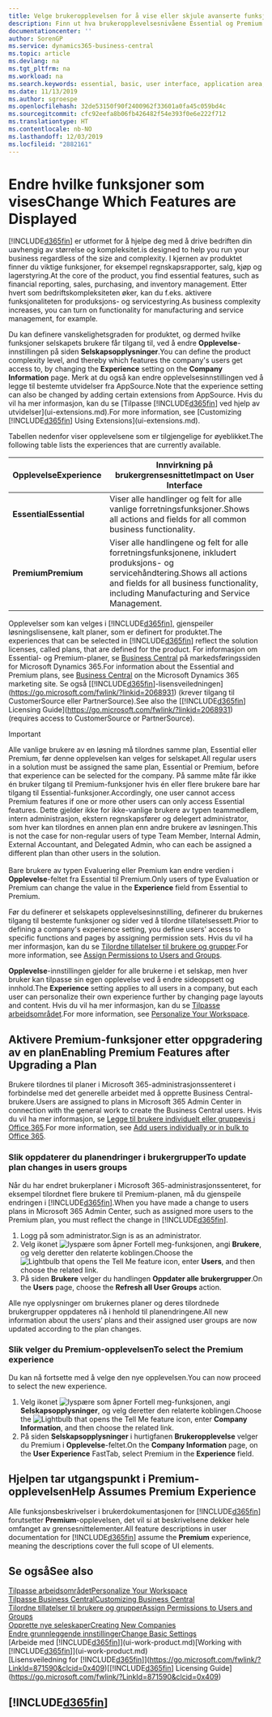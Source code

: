 ```yaml
---
title: Velge brukeropplevelsen for å vise eller skjule avanserte funksjoner | Microsoft-dokumentasjon
description: Finn ut hva brukeropplevelsesnivåene Essential og Premium betyr for brukergrensesnittet, moduler og selskapet ditt.
documentationcenter: ''
author: SorenGP
ms.service: dynamics365-business-central
ms.topic: article
ms.devlang: na
ms.tgt_pltfrm: na
ms.workload: na
ms.search.keywords: essential, basic, user interface, application area, experience
ms.date: 11/13/2019
ms.author: sgroespe
ms.openlocfilehash: 32de53150f90f2400962f33601a0fa45c059bd4c
ms.sourcegitcommit: cfc92eefa8b06fb426482f54e393f0e6e222f712
ms.translationtype: HT
ms.contentlocale: nb-NO
ms.lasthandoff: 12/03/2019
ms.locfileid: "2882161"
---
```

# <a name="change-which-features-are-displayed"></a><span data-ttu-id="7c3af-103">Endre hvilke funksjoner som vises</span><span class="sxs-lookup"><span data-stu-id="7c3af-103">Change Which Features are Displayed</span></span>
[!INCLUDE[d365fin](includes/d365fin_md.md)] <span data-ttu-id="7c3af-104">er utformet for å hjelpe deg med å drive bedriften din uavhengig av størrelse og kompleksitet.</span><span class="sxs-lookup"><span data-stu-id="7c3af-104">is designed to help you run your business regardless of the size and complexity.</span></span> <span data-ttu-id="7c3af-105">I kjernen av produktet finner du viktige funksjoner, for eksempel regnskapsrapporter, salg, kjøp og lagerstyring.</span><span class="sxs-lookup"><span data-stu-id="7c3af-105">At the core of the product, you find essential features, such as financial reporting, sales, purchasing, and inventory management.</span></span> <span data-ttu-id="7c3af-106">Etter hvert som bedriftskompleksiteten øker, kan du f.eks. aktivere funksjonaliteten for produksjons- og servicestyring.</span><span class="sxs-lookup"><span data-stu-id="7c3af-106">As business complexity increases, you can turn on functionality for manufacturing and service management, for example.</span></span>

<span data-ttu-id="7c3af-107">Du kan definere vanskelighetsgraden for produktet, og dermed hvilke funksjoner selskapets brukere får tilgang til, ved å endre **Opplevelse**-innstillingen på siden **Selskapsopplysninger**.</span><span class="sxs-lookup"><span data-stu-id="7c3af-107">You can define the product complexity level, and thereby which features the company's users get access to, by changing the **Experience** setting on the **Company Information** page.</span></span> <span data-ttu-id="7c3af-108">Merk at du også kan endre opplevelsesinnstillingen ved å legge til bestemte utvidelser fra AppSource.</span><span class="sxs-lookup"><span data-stu-id="7c3af-108">Note that the experience setting can also be changed by adding certain extensions from AppSource.</span></span> <span data-ttu-id="7c3af-109">Hvis du vil ha mer informasjon, kan du se [Tilpasse [!INCLUDE[d365fin](includes/d365fin_md.md)] ved hjelp av utvidelser](ui-extensions.md).</span><span class="sxs-lookup"><span data-stu-id="7c3af-109">For more information, see [Customizing [!INCLUDE[d365fin](includes/d365fin_md.md)] Using Extensions](ui-extensions.md).</span></span>

<span data-ttu-id="7c3af-110">Tabellen nedenfor viser opplevelsene som er tilgjengelige for øyeblikket.</span><span class="sxs-lookup"><span data-stu-id="7c3af-110">The following table lists the experiences that are currently available.</span></span>

| <span data-ttu-id="7c3af-111">Opplevelse</span><span class="sxs-lookup"><span data-stu-id="7c3af-111">Experience</span></span> | <span data-ttu-id="7c3af-112">Innvirkning på brukergrensesnittet</span><span class="sxs-lookup"><span data-stu-id="7c3af-112">Impact on User Interface</span></span> |
| --- | --- |
| <span data-ttu-id="7c3af-113">**Essential**</span><span class="sxs-lookup"><span data-stu-id="7c3af-113">**Essential**</span></span> |<span data-ttu-id="7c3af-114">Viser alle handlinger og felt for alle vanlige forretningsfunksjoner.</span><span class="sxs-lookup"><span data-stu-id="7c3af-114">Shows all actions and fields for all common business functionality.</span></span>|
| <span data-ttu-id="7c3af-115">**Premium**</span><span class="sxs-lookup"><span data-stu-id="7c3af-115">**Premium**</span></span> |<span data-ttu-id="7c3af-116">Viser alle handlingene og felt for alle forretningsfunksjonene, inkludert produksjons- og servicehåndtering.</span><span class="sxs-lookup"><span data-stu-id="7c3af-116">Shows all actions and fields for all business functionality, including Manufacturing and Service Management.</span></span>|

<span data-ttu-id="7c3af-117">Opplevelser som kan velges i [!INCLUDE[d365fin](includes/d365fin_md.md)], gjenspeiler løsningslisensene, kalt planer, som er definert for produktet.</span><span class="sxs-lookup"><span data-stu-id="7c3af-117">The experiences that can be selected in [!INCLUDE[d365fin](includes/d365fin_md.md)] reflect the solution licenses, called plans, that are defined for the product.</span></span> <span data-ttu-id="7c3af-118">For informasjon om Essential- og Premium-planer, se [Business Central](https://go.microsoft.com/fwlink/?linkid=870242) på markedsføringssiden for Microsoft Dynamics 365.</span><span class="sxs-lookup"><span data-stu-id="7c3af-118">For information about the Essential and Premium plans, see [Business Central](https://go.microsoft.com/fwlink/?linkid=870242) on the Microsoft Dynamics 365 marketing site.</span></span> <span data-ttu-id="7c3af-119">Se også [[!INCLUDE[d365fin](includes/d365fin_md.md)]-lisensveiledningen](https://go.microsoft.com/fwlink/?linkid=2068931) (krever tilgang til CustomerSource eller PartnerSource).</span><span class="sxs-lookup"><span data-stu-id="7c3af-119">See also the [[!INCLUDE[d365fin](includes/d365fin_md.md)] Licensing Guide](https://go.microsoft.com/fwlink/?linkid=2068931) (requires access to CustomerSource or PartnerSource).</span></span>

> [!IMPORTANT]  
> <span data-ttu-id="7c3af-120">Alle vanlige brukere av en løsning må tilordnes samme plan, Essential eller Premium, før denne opplevelsen kan velges for selskapet.</span><span class="sxs-lookup"><span data-stu-id="7c3af-120">All regular users in a solution must be assigned the same plan, Essential or Premium, before that experience can be selected for the company.</span></span> <span data-ttu-id="7c3af-121">På samme måte får ikke én bruker tilgang til Premium-funksjoner hvis én eller flere brukere bare har tilgang til Essential-funksjoner.</span><span class="sxs-lookup"><span data-stu-id="7c3af-121">Accordingly, one user cannot access Premium features if one or more other users can only access Essential features.</span></span> <span data-ttu-id="7c3af-122">Dette gjelder ikke for ikke-vanlige brukere av typen teammedlem, intern administrasjon, ekstern regnskapsfører og delegert administrator, som hver kan tilordnes en annen plan enn andre brukere av løsningen.</span><span class="sxs-lookup"><span data-stu-id="7c3af-122">This is not the case for non-regular users of type Team Member, Internal Admin, External Accountant, and Delegated Admin, who can each be assigned a different plan than other users in the solution.</span></span><br /><br /> <span data-ttu-id="7c3af-123">Bare brukere av typen Evaluering eller Premium kan endre verdien i **Opplevelse**-feltet fra Essential til Premium.</span><span class="sxs-lookup"><span data-stu-id="7c3af-123">Only users of type Evaluation or Premium can change the value in the **Experience** field from Essential to Premium.</span></span>

<span data-ttu-id="7c3af-124">Før du definerer et selskapets opplevelsesinnstilling, definerer du brukernes tilgang til bestemte funksjoner og sider ved å tilordne tillatelsessett.</span><span class="sxs-lookup"><span data-stu-id="7c3af-124">Prior to defining a company's experience setting, you define users' access to specific functions and pages by assigning permission sets.</span></span> <span data-ttu-id="7c3af-125">Hvis du vil ha mer informasjon, kan du se [Tilordne tillatelser til brukere og grupper](ui-define-granular-permissions.md).</span><span class="sxs-lookup"><span data-stu-id="7c3af-125">For more information, see [Assign Permissions to Users and Groups](ui-define-granular-permissions.md).</span></span>

<span data-ttu-id="7c3af-126">**Opplevelse**-innstillingen gjelder for alle brukerne i et selskap, men hver bruker kan tilpasse sin egen opplevelse ved å endre sideoppsett og innhold.</span><span class="sxs-lookup"><span data-stu-id="7c3af-126">The **Experience** setting applies to all users in a company, but each user can personalize their own experience further by changing page layouts and content.</span></span> <span data-ttu-id="7c3af-127">Hvis du vil ha mer informasjon, kan du se [Tilpasse arbeidsområdet](ui-personalization-user.md).</span><span class="sxs-lookup"><span data-stu-id="7c3af-127">For more information, see [Personalize Your Workspace](ui-personalization-user.md).</span></span>

## <a name="enabling-premium-features-after-upgrading-a-plan"></a><span data-ttu-id="7c3af-128">Aktivere Premium-funksjoner etter oppgradering av en plan</span><span class="sxs-lookup"><span data-stu-id="7c3af-128">Enabling Premium Features after Upgrading a Plan</span></span>
<span data-ttu-id="7c3af-129">Brukere tilordnes til planer i Microsoft 365-administrasjonssenteret i forbindelse med det generelle arbeidet med å opprette Business Central-brukere.</span><span class="sxs-lookup"><span data-stu-id="7c3af-129">Users are assigned to plans in Microsoft 365 Admin Center in connection with the general work to create the Business Central users.</span></span> <span data-ttu-id="7c3af-130">Hvis du vil ha mer informasjon, se [Legge til brukere individuelt eller gruppevis i Office 365](https://support.office.com/article/Add-users-to-Office-365-for-business-435ccec3-09dd-4587-9ebd-2f3cad6bc2bc).</span><span class="sxs-lookup"><span data-stu-id="7c3af-130">For more information, see [Add users individually or in bulk to Office 365](https://support.office.com/article/Add-users-to-Office-365-for-business-435ccec3-09dd-4587-9ebd-2f3cad6bc2bc).</span></span>

### <a name="to-update-plan-changes-in-users-groups"></a><span data-ttu-id="7c3af-131">Slik oppdaterer du planendringer i brukergrupper</span><span class="sxs-lookup"><span data-stu-id="7c3af-131">To update plan changes in users groups</span></span>
<span data-ttu-id="7c3af-132">Når du har endret brukerplaner i Microsoft 365-administrasjonssenteret, for eksempel tilordnet flere brukere til Premium-planen, må du gjenspeile endringen i [!INCLUDE[d365fin](includes/d365fin_md.md)].</span><span class="sxs-lookup"><span data-stu-id="7c3af-132">When you have made a change to users plans in Microsoft 365 Admin Center, such as assigned more users to the Premium plan, you must reflect the change in [!INCLUDE[d365fin](includes/d365fin_md.md)].</span></span>

1. <span data-ttu-id="7c3af-133">Logg på som administrator.</span><span class="sxs-lookup"><span data-stu-id="7c3af-133">Sign is as an administrator.</span></span>
2. <span data-ttu-id="7c3af-134">Velg ikonet ![lyspære som åpner Fortell meg-funksjonen](media/ui-search/search_small.png "Fortell hva du vil gjøre"), angi **Brukere**, og velg deretter den relaterte koblingen.</span><span class="sxs-lookup"><span data-stu-id="7c3af-134">Choose the ![Lightbulb that opens the Tell Me feature](media/ui-search/search_small.png "Tell me what you want to do") icon, enter **Users**, and then choose the related link.</span></span>
3. <span data-ttu-id="7c3af-135">På siden **Brukere** velger du handlingen **Oppdater alle brukergrupper**.</span><span class="sxs-lookup"><span data-stu-id="7c3af-135">On the **Users** page, choose the **Refresh all User Groups** action.</span></span>

<span data-ttu-id="7c3af-136">Alle nye opplysninger om brukernes planer og deres tilordnede brukergrupper oppdateres nå i henhold til planendringene.</span><span class="sxs-lookup"><span data-stu-id="7c3af-136">All new information about the users’ plans and their assigned user groups are now updated according to the plan changes.</span></span>

### <a name="to-select-the-premium-experience"></a><span data-ttu-id="7c3af-137">Slik velger du Premium-opplevelsen</span><span class="sxs-lookup"><span data-stu-id="7c3af-137">To select the Premium experience</span></span>
<span data-ttu-id="7c3af-138">Du kan nå fortsette med å velge den nye opplevelsen.</span><span class="sxs-lookup"><span data-stu-id="7c3af-138">You can now proceed to select the new experience.</span></span>
1. <span data-ttu-id="7c3af-139">Velg ikonet ![lyspære som åpner Fortell meg-funksjonen](media/ui-search/search_small.png "Fortell hva du vil gjøre"), angi **Selskapsopplysninger**, og velg deretter den relaterte koblingen.</span><span class="sxs-lookup"><span data-stu-id="7c3af-139">Choose the ![Lightbulb that opens the Tell Me feature](media/ui-search/search_small.png "Tell me what you want to do") icon, enter **Company Information**, and then choose the related link.</span></span>
2. <span data-ttu-id="7c3af-140">På siden **Selskapsopplysninger** i hurtigfanen **Brukeropplevelse** velger du Premium i **Opplevelse**-feltet.</span><span class="sxs-lookup"><span data-stu-id="7c3af-140">On the **Company Information** page, on the **User Experience** FastTab, select Premium  in the **Experience** field.</span></span>

## <a name="help-assumes-premium-experience"></a><span data-ttu-id="7c3af-141">Hjelpen tar utgangspunkt i Premium-opplevelsen</span><span class="sxs-lookup"><span data-stu-id="7c3af-141">Help Assumes Premium Experience</span></span>
<span data-ttu-id="7c3af-142">Alle funksjonsbeskrivelser i brukerdokumentasjonen for [!INCLUDE[d365fin](includes/d365fin_md.md)] forutsetter **Premium**-opplevelsen, det vil si at beskrivelsene dekker hele omfanget av grensesnittelementer.</span><span class="sxs-lookup"><span data-stu-id="7c3af-142">All feature descriptions in user documentation for [!INCLUDE[d365fin](includes/d365fin_md.md)] assume the **Premium** experience, meaning the descriptions cover the full scope of UI elements.</span></span>

## <a name="see-also"></a><span data-ttu-id="7c3af-143">Se også</span><span class="sxs-lookup"><span data-stu-id="7c3af-143">See also</span></span>
[<span data-ttu-id="7c3af-144">Tilpasse arbeidsområdet</span><span class="sxs-lookup"><span data-stu-id="7c3af-144">Personalize Your Workspace</span></span>](ui-personalization-user.md)  
[<span data-ttu-id="7c3af-145">Tilpasse Business Central</span><span class="sxs-lookup"><span data-stu-id="7c3af-145">Customizing Business Central</span></span>](ui-customizing-overview.md)  
[<span data-ttu-id="7c3af-146">Tilordne tillatelser til brukere og grupper</span><span class="sxs-lookup"><span data-stu-id="7c3af-146">Assign Permissions to Users and Groups</span></span>](ui-define-granular-permissions.md)  
[<span data-ttu-id="7c3af-147">Opprette nye seleskaper</span><span class="sxs-lookup"><span data-stu-id="7c3af-147">Creating New Companies</span></span>](about-new-company.md)  
[<span data-ttu-id="7c3af-148">Endre grunnleggende innstillinger</span><span class="sxs-lookup"><span data-stu-id="7c3af-148">Change Basic Settings</span></span>](ui-change-basic-settings.md)  
<span data-ttu-id="7c3af-149">[Arbeide med [!INCLUDE[d365fin](includes/d365fin_md.md)]](ui-work-product.md)</span><span class="sxs-lookup"><span data-stu-id="7c3af-149">[Working with [!INCLUDE[d365fin](includes/d365fin_md.md)]](ui-work-product.md)</span></span>  
<span data-ttu-id="7c3af-150">[Lisensveiledning for [!INCLUDE[d365fin](includes/d365fin_md.md)]](https://go.microsoft.com/fwlink/?LinkId=871590&clcid=0x409)</span><span class="sxs-lookup"><span data-stu-id="7c3af-150">[[!INCLUDE[d365fin](includes/d365fin_md.md)] Licensing Guide](https://go.microsoft.com/fwlink/?LinkId=871590&clcid=0x409)</span></span>

## [!INCLUDE[d365fin](includes/free_trial_md.md)]  
